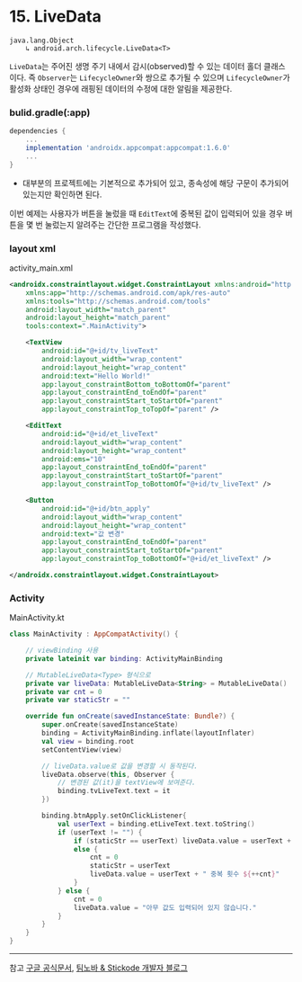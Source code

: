 # 15. LiveData

```
java.lang.Object
    ↳ android.arch.lifecycle.LiveData<T>
```

`LiveData`는 주어진 생명 주기 내에서 감시(observed)할 수 있는 데이터 홀더 클래스이다. 즉 `Observer`는 `LifecycleOwner`와 쌍으로 추가될 수 있으며 `LifecycleOwner`가 활성화 상태인 경우에 래핑된 데이터의 수정에 대한 알림을 제공한다.

### bulid.gradle(:app)

```Groovy
dependencies {
    ...
    implementation 'androidx.appcompat:appcompat:1.6.0'
    ...
}
```

- 대부분의 프로젝트에는 기본적으로 추가되어 있고, 종속성에 해당 구문이 추가되어 있는지만 확인하면 된다.

이번 예제는 사용자가 버튼을 눌렀을 때 `EditText`에 중복된 값이 입력되어 있을 경우 버튼을 몇 번 눌렀는지 알려주는 간단한 프로그램을 작성했다.

### layout xml

activity_main.xml

```Xml
<androidx.constraintlayout.widget.ConstraintLayout xmlns:android="http://schemas.android.com/apk/res/android"
    xmlns:app="http://schemas.android.com/apk/res-auto"
    xmlns:tools="http://schemas.android.com/tools"
    android:layout_width="match_parent"
    android:layout_height="match_parent"
    tools:context=".MainActivity">

    <TextView
        android:id="@+id/tv_liveText"
        android:layout_width="wrap_content"
        android:layout_height="wrap_content"
        android:text="Hello World!"
        app:layout_constraintBottom_toBottomOf="parent"
        app:layout_constraintEnd_toEndOf="parent"
        app:layout_constraintStart_toStartOf="parent"
        app:layout_constraintTop_toTopOf="parent" />

    <EditText
        android:id="@+id/et_liveText"
        android:layout_width="wrap_content"
        android:layout_height="wrap_content"
        android:ems="10"
        app:layout_constraintEnd_toEndOf="parent"
        app:layout_constraintStart_toStartOf="parent"
        app:layout_constraintTop_toBottomOf="@+id/tv_liveText" />

    <Button
        android:id="@+id/btn_apply"
        android:layout_width="wrap_content"
        android:layout_height="wrap_content"
        android:text="값 변경"
        app:layout_constraintEnd_toEndOf="parent"
        app:layout_constraintStart_toStartOf="parent"
        app:layout_constraintTop_toBottomOf="@+id/et_liveText" />

</androidx.constraintlayout.widget.ConstraintLayout>
```

### Activity

MainActivity.kt

```Kotlin
class MainActivity : AppCompatActivity() {

    // viewBinding 사용
    private lateinit var binding: ActivityMainBinding

    // MutableLiveData<Type> 형식으로
    private var liveData: MutableLiveData<String> = MutableLiveData()
    private var cnt = 0
    private var staticStr = ""

    override fun onCreate(savedInstanceState: Bundle?) {
        super.onCreate(savedInstanceState)
        binding = ActivityMainBinding.inflate(layoutInflater)
        val view = binding.root
        setContentView(view)

        // liveData.value로 값을 변경할 시 동작된다.
        liveData.observe(this, Observer {
            // 변경된 값(it)을 textView에 보여준다.
            binding.tvLiveText.text = it
        })

        binding.btnApply.setOnClickListener{
            val userText = binding.etLiveText.text.toString()
            if (userText != "") {
                if (staticStr == userText) liveData.value = userText + " 중복 횟수 ${++cnt}"
                else {
                    cnt = 0
                    staticStr = userText
                    liveData.value = userText + " 중복 횟수 ${++cnt}"
                }
            } else {
                cnt = 0
                liveData.value = "아무 값도 입력되어 있지 않습니다."
            }
        }
    }
}
```

---

참고
[구글 공식문서](https://developer.android.com/reference/androidx/lifecycle/LiveData?authuser=1),
[팀노바 & Stickode 개발자 블로그](https://stickode.tistory.com/194)
